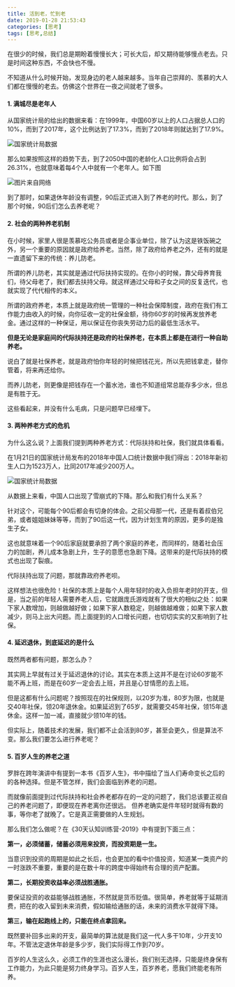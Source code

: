 ```yaml
---
title: 活到老，忙到老
date: 2019-01-28 21:53:43
categories: [思考]
tags: [思考,总结]
---
```


在很少的时候，我们总是期盼着慢慢长大；可长大后，却又期待能够慢点老去。只是时间这种东西，不会快也不慢。

不知道从什么时候开始，发现身边的老人越来越多。当年自己崇拜的、羡慕的大人们都在慢慢的老去。仿佛这个世界在一夜之间就老了很多。

<!-- more --> 
#### 1. 满城尽是老年人

从国家统计局的给出的数据来看：在1999年，中国60岁以上的人口占据总人口的10%，而到了2017年，这个比例达到了17.3%，而到了2018年则就达到了17.9%。

![国家统计局数据](https://upload-images.jianshu.io/upload_images/112975-3c146767169c0444.png?imageMogr2/auto-orient/strip%7CimageView2/2/w/1240)


那么如果按照这样的趋势下去，到了2050中国的老龄化人口比例将会占到26.31%，也就意味着每4个人中就有一个老年人。如下图

![图片来自网络](https://upload-images.jianshu.io/upload_images/112975-b896e5cc38e62e81.png?imageMogr2/auto-orient/strip%7CimageView2/2/w/1240)

到了那时，如果退休年龄没有调整，90后正式进入到了养老的时代。那么，到了那个时候，90后们怎么去养老呢？
#### 2.  社会的两种养老机制

在小时候，家里人很是羡慕吃公务员或者是企事业单位，除了认为这是铁饭碗之外，另一个重要的原因就是政府给养老。当然，除了政府给养老之外，还有的就是一直遗留下来的传统：养儿防老。

所谓的养儿防老，其实就是通过代际扶持实现的。在你小的时候，靠父母养育我们，待父母老了，我们都去扶持父母。就这样通过父母和子女之间的反复迭代，也就实现了代代相传的本义。

所谓的政府养老，本质上就是政府统一管理的一种社会保障制度，政府在我们有工作能力由收入的时候，向你征收一定的社保金额，待你60岁的时候再发放养老金。通过这样的一种保证，用以保证在你丧失劳动力后的最低生活水平。

**但是无论是家庭间的代际扶持还是政府的社保养老，在本质上都是在进行一种自助养老。**

说白了就是社保养老，就是政府怕你年轻的时候把钱花光，所以先把钱拿走，替你管着，将来再还给你。

而养儿防老，则更像是把钱存在一个蓄水池，谁也不知道组常总能存多少水，但总是有胜于无。

这些看起来，并没有什么毛病，只是问题早已经埋下。

#### 3. 两种养老方式的危机

为什么这么说？上面我们提到两种养老方式：代际扶持和社保，我们就具体看看。

在1月21日的国家统计局发布的2018年中国人口统计数据中我们得出：2018年新初生人口为1523万人，比同2017年减少200万人。

![国家统计局数据](https://upload-images.jianshu.io/upload_images/112975-0fd604cc9f5652fc.png?imageMogr2/auto-orient/strip%7CimageView2/2/w/1240)

从数据上来看，中国人口出现了雪崩式的下降。那么和我们有什么关系？

针对这个，可能每个90后都会有切身的体会。之前父母那一代，还是有着叔伯兄弟，或者姐姐妹妹等等，而到了90后这一代，因为计划生育的原因，更多的是独生子女。

这也就意味着一个90后家庭就要承担了两个家庭的养老，而同样的，随着社会压力的加剧，养儿成本急剧上升，生子的意愿也急剧下降。这带来的是代际扶持的模式也出现了裂痕。

代际扶持出现了问题，那就靠政府养老呗。

这样想法也很危险！社保的本质上是每个人用年轻时的收入负担年老时的开支，但是，当之前的年轻人需要养老人后，它就跟庞氏游戏就有了很大的相似之处：如果下家人数增加，则越做越好做；如果下家人数稳定，则越做越难做；如果下家人数减少，则马上出大问题。而上面提到的人口增长问题，也切切实实的又影响到了社保。

#### 4. 延迟退休，到底延迟的是什么

既然两者都有问题，那怎么办？

其实网上早就有过关于延迟退休的讨论。其实在本质上这并不是在讨论60岁能不能不再上班，而是在60岁一定会去上班，并且是心甘情愿的去上班。

但是这都有什么问题呢？按照现在的社保规则，以20岁为准，80岁为限，也就是交40年社保，领20年退休金。如果延迟到了65岁，就需要交45年社保，领15年退休金。这样一加一减，直接就少领10年的钱。

但实际上，随着技术的发展，我们都不止会活到80岁，甚至会更久，但是算法不变。那么我们要怎么进行养老呢？

#### 5.  百岁人生的养老之道

罗胖在跨年演讲中有提到一本书《百岁人生》，书中描绘了当人们寿命变长之后的的各种选择。但是不管怎样，我们会面临到养老的问题。

而就像前面提到过代际扶持和社会养老都存在的一定的问题了，我们总该要正视自己的养老问题了，即便现在养老离你还很远。 但养老确实是件年轻时就得有数的事，等你老了就晚了。它是真正需要做的人生规划。

那么我们怎么做呢？在《30天认知训练营-2019》中有提到下面三点：

**第一，必须储蓄，储蓄必须用来投资，而投资期是一生。**

当意识到投资的周期是如此之长后，也会更加的看中价值投资，知道某一类资产的一时涨跌不重要，重要的是在数十年的跨度中得始终有合理的资产配置。

**第二，长期投资收益率必须战胜通胀。**

要保证投资的收益能够战胜通胀，不然就是货币贬值。很简单，养老就等于延期消费，把在的收入留到未来消费，假如输给通胀的话，未来的消费水平就得下降。

**第三，输在起跑线上的，只能在终点拿回来。**

既然要补回多出来的开支，最简单的算法就是我们这一代人多干10年，少开支10年。不管法定退休年龄是多少岁，我们实际得工作到70岁。

百岁的人生这么久，必须工作的生涯也这么漫长，我们别无选择，只能是终身保有工作能力，为此只能是努力终身学习。百岁人生，百岁养老，愿我们终能老有所养。

